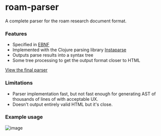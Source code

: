# roam-parser
A complete parser for the roam research document format.

### Features
- Specified in [EBNF](https://www.ics.uci.edu/~pattis/misc/ebnf2.pdf)
- Implemented with the Clojure parsing library [Instaparse](https://github.com/Engelberg/instaparse)
- Outputs parse results into a syntax tree
- Some tree processing to get the output format closer to HTML

[View the final parser](https://github.com/ZaymonFC/roam-parser/blob/c9fc2e7d346a71c32063d854998aeb59c7a60855/src/parsers/core.clj#L89)

### Limitations
- Parser implementation fast, but not fast enough for generating AST of thousands of lines of with acceptable UX.
- Doesn't output entirely valid HTML but it's close.

### Example usage

![image](https://user-images.githubusercontent.com/12402727/111412777-ccd6c180-8728-11eb-9198-9e33a3d477ba.png)
